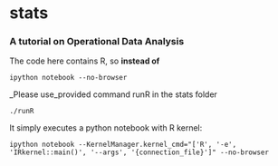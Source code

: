 stats
=====

### A tutorial on Operational Data Analysis

The code here contains R, so __instead of__
```
ipython notebook --no-browser
```

_Please use_provided command runR in the stats folder
```
./runR
```
It simply executes a python notebook with R kernel:
```
ipython notebook --KernelManager.kernel_cmd="['R', '-e', 'IRkernel::main()', '--args', '{connection_file}']" --no-browser
```
